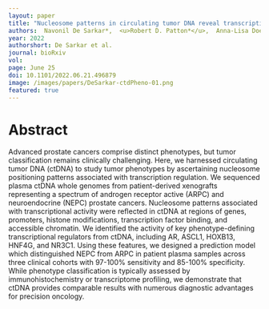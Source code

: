 ```yaml
---
layout: paper
title: "Nucleosome patterns in circulating tumor DNA reveal transcriptional regulation of advanced prostate cancer phenotypes"
authors:  Navonil De Sarkar*,  <u>Robert D. Patton*</u>,  Anna-Lisa Doebley,  Brian Hanratty, Adam J. Kreitzman,  Jay F. Sarthy, Minjeong Ko,  Mohamed Adil,  Sandipan Brahma,  Michael P. Meers,  Derek H. Janssens, Lisa A. Ang, Ilsa Coleman,  Arnab Bose, Ruth F. Dumpit,  Jared M. Lucas, Talina A. Nunez, Holly M. Nguyen,  Heather M. McClure,  Colin C. Pritchard,  Michael T. Schweizer,  Colm Morrissey,  Atish D. Choudhury,  Sylvan C. Baca,  Jacob E. Berchuck,  Matthew L. Freedman,  Kami Ahmad,  Michael C. Haffner,  Bruce Montgomery,  Eva Corey,  Steven Henikoff,  Peter S. Nelson<sup>+</sup>,  <b><u>Gavin Ha</u><sup>+</sup></b>.
year: 2022
authorshort: De Sarkar et al.
journal: bioRxiv 
vol: 
page: June 25
doi: 10.1101/2022.06.21.496879
image: /images/papers/DeSarkar-ctdPheno-01.png
featured: true
---
```


# Abstract
Advanced prostate cancers comprise distinct phenotypes, but tumor classification remains clinically challenging. Here, we harnessed circulating tumor DNA (ctDNA) to study tumor phenotypes by ascertaining nucleosome positioning patterns associated with transcription regulation. We sequenced plasma ctDNA whole genomes from patient-derived xenografts representing a spectrum of androgen receptor active (ARPC) and neuroendocrine (NEPC) prostate cancers. Nucleosome patterns associated with transcriptional activity were reflected in ctDNA at regions of genes, promoters, histone modifications, transcription factor binding, and accessible chromatin. We identified the activity of key phenotype-defining transcriptional regulators from ctDNA, including AR, ASCL1, HOXB13, HNF4G, and NR3C1. Using these features, we designed a prediction model which distinguished NEPC from ARPC in patient plasma samples across three clinical cohorts with 97-100% sensitivity and 85-100% specificity. While phenotype classification is typically assessed by immunohistochemistry or transcriptome profiling, we demonstrate that ctDNA provides comparable results with numerous diagnostic advantages for precision oncology.